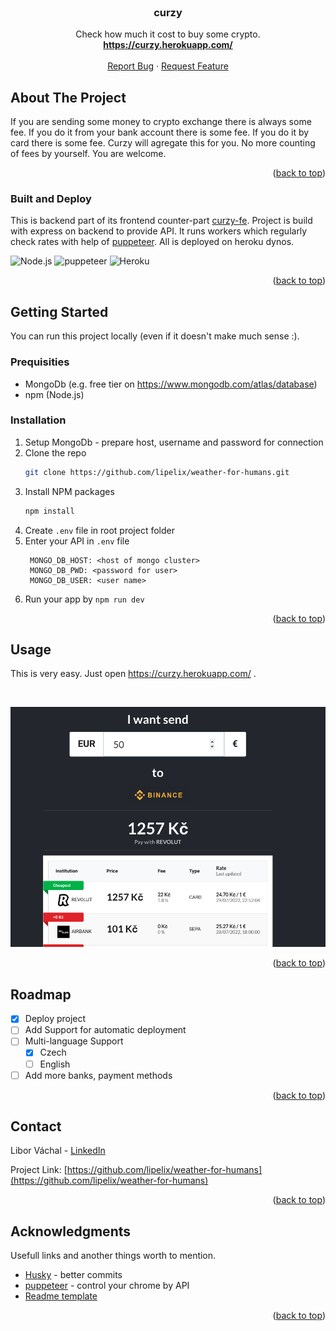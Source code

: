 <div id="top"></div>

<!-- PROJECT LOGO -->
<br />
<div align="center">

  <h3 align="center">curzy</h3>

  <p align="center">
    Check how much it cost to buy some crypto.
    <br />
    <a href="https://curzy.herokuapp.com/"><strong>https://curzy.herokuapp.com/</strong></a>
    <br />
    <br />
    <a href="https://github.com/lipelix/curzy/issues">Report Bug</a>
    ·
    <a href="https://github.com/lipelix/curzy/issues">Request Feature</a>
  </p>
</div>


<!-- ABOUT THE PROJECT -->
## About The Project

<!-- [![Product Name Screen Shot][product-screenshot]](assets/app-screen.png) -->

If you are sending some money to crypto exchange there is always some fee. If you do it from your bank account there is some fee. If you do it by card there is some fee. Curzy will agregate this for you. No more counting of fees by yourself. You are welcome.

<p align="right">(<a href="#top">back to top</a>)</p>



### Built and Deploy

This is backend part of its frontend counter-part [curzy-fe](https://github.com/lipelix/curzy-fe). Project is build with express on backend to provide API. It runs workers which regularly check rates with help of [puppeteer](https://github.com/puppeteer/puppeteer). All is deployed on heroku dynos.

![Node.js](https://img.shields.io/badge/Build%20with-Node.js-brightgreen.svg)
![puppeteer](https://img.shields.io/badge/Build%20with-puppeteer-brightgreen.svg)
![Heroku](https://img.shields.io/badge/Deployed%20on-Heroku-7056bf.svg)

<p align="right">(<a href="#top">back to top</a>)</p>


<!-- GETTING STARTED -->
## Getting Started

You can run this project locally (even if it doesn't make much sense :).

### Prequisities

* MongoDb (e.g. free tier on https://www.mongodb.com/atlas/database)
* npm (Node.js)

### Installation

1. Setup MongoDb - prepare host, username and password for connection
2. Clone the repo
   ```sh
   git clone https://github.com/lipelix/weather-for-humans.git
   ```
3. Install NPM packages
   ```sh
   npm install
   ```
4. Create `.env` file in root project folder
5. Enter your API in `.env` file
   ```
    MONGO_DB_HOST: <host of mongo cluster>
    MONGO_DB_PWD: <password for user>
    MONGO_DB_USER: <user name>
   ```
6. Run your app by `npm run dev`

<p align="right">(<a href="#top">back to top</a>)</p>



<!-- USAGE EXAMPLES -->
## Usage

This is very easy. Just open https://curzy.herokuapp.com/ .

<br />

![Showcase](assets/app-screen.png)

<p align="right">(<a href="#top">back to top</a>)</p>



<!-- ROADMAP -->
## Roadmap

- [x] Deploy project
- [ ] Add Support for automatic deployment
- [ ] Multi-language Support
    - [x] Czech
    - [ ] English
- [ ] Add more banks, payment methods

<p align="right">(<a href="#top">back to top</a>)</p>

<!-- CONTACT -->
## Contact

Libor Váchal - [LinkedIn](https://www.linkedin.com/in/liborvachal/)

Project Link: [https://github.com/lipelix/weather-for-humans](https://github.com/lipelix/weather-for-humans)

<p align="right">(<a href="#top">back to top</a>)</p>



<!-- ACKNOWLEDGMENTS -->
## Acknowledgments

Usefull links and another things worth to mention.

* [Husky](https://github.com/typicode/husky) - better commits
* [puppeteer](https://github.com/puppeteer/puppeteer) - control your chrome by API
* [Readme template](https://github.com/othneildrew/Best-README-Template)

<p align="right">(<a href="#top">back to top</a>)</p>
